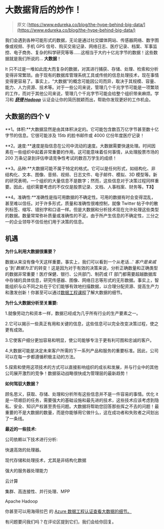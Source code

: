 # 大数据背后的炒作！

> 原文:[https://www.edureka.co/blog/the-hype-behind-big-data/](https://www.edureka.co/blog/the-hype-behind-big-data/)

我们会遇到各种可能形式的数据，无论是通过社交媒体网站、传感器网络、数字图像或视频、手机 GPS 信号、购买交易记录、网络日志、医疗记录、档案、军事监控、电子商务、复杂的科学研究等等……这相当于大约十亿兆字节的数据！这些数据就是我们所说的… **大数据**！

It 只不过是一堆如此庞大而复杂的数据，对其进行捕获、存储、处理、检索和分析变得非常繁琐。由于现有的数据库管理系统工具或传统的信息处理技术，现在事情变得更容易了。事实上，“大数据”的概念可能因公司而异，取决于其规模、容量、能力、人力资源、技术等。对于一些公司来说，管理几个千兆字节可能是一项繁琐的工作，而对于其他公司来说，管理几个千兆字节可能会给整个组织带来麻烦。学习和 ***[获得 Hadoop](https://www.edureka.co/big-data-and-hadoop)*** 认证会让你的简历脱颖而出，帮助你发现更好的工作机会。

## 大数据的四个 V

**1。体积:**大数据显然是由其体积决定的。它可能包含数百万亿字节甚至数十亿字节的信息。它很可能涉及 15tb 的脸书邮件或 4000 亿份年度医疗记录！

**2。速度:**速度是指信息在公司中流动的速度。大数据需要快速处理。时间因素在一些组织中起着非常重要的作用。这可能意味着任何事情，从处理股票市场的 200 万条记录到评估申请竞争性考试的数百万学生的成绩！

**3。品种:**大数据可能不属于特定的格式。它可以是任何形式，如结构化、非结构化、文本、图像、音频、视频、日志文件、电子邮件、模拟、3D 模型等。新的研究表明，一个组织的大量信息不是数字；然而，这些信息对于决策过程同样重要。因此，组织需要考虑的不仅仅是股票记录、文档、人事档案、财务等。**T3】**

**4。准确性:**准确性是指可用数据的不确定性。可用的数据有时会变得混乱，甚至难以信任。对于许多形式，质量和准确性很难控制，就像 Twitter 帖子中的散列标签、缩写、错别字和口语一样。但是大数据和分析技术现在允许处理这些类型的数据。数量常常弥补质量或准确性的不足。由于所产生信息的不确定性，三分之一的企业领导不信任他们用于决策的信息。

## 机遇

**为什么利用大数据很重要？**

数据从来没有像今天这样重要。事实上，我们可以看到一个从老话…' *客户是亲戚* g '到'*数据为王*'的转变！这是因为对于有效的决策来说，分析正确数量和正确类型的数据非常重要！医疗保健、银行、公共部门、制药或 IT 部门都需要超越数据库中存储的具体信息，研究传感器、图像、网络日志等形式的无形数据。事实上，智能组织与众不同之处在于它们能够有效地扫描数据，以合理分配资源、提高生产力和激发创新！你甚至可以通过[数据工程课程](https://www.edureka.co/microsoft-azure-data-engineering-certification-course)了解大数据的细节。

**为什么大数据分析至关重要:**

1.就像劳动力和资本一样，数据已经成为几乎所有行业的生产要素之一。

2.它可以揭示一些真正有用和关键的信息，这些信息可以完全改变决策过程，使之更有成效。

3.它使客户细分更加容易和明显，使公司能够专注于更有利可图和忠诚的客户。

4.大数据可能是决定未来客户所需的下一系列产品和服务的重要标准。因此，公司可以在每一步都遵循积极主动的方法。

5.探索和使用这项技术的方式可以直接影响组织的成长和发展，并与行业中的其他公司展开激烈的竞争！数据驱动战略很快成为管理层的最新趋势！

**如何驾驭大数据？**

顾名思义，获取、存储、处理和分析所有这些信息并不是一件容易的事情。优化 it 是一项艰巨的任务，需要强大的基础设施和最先进的技术，这些技术应该考虑到隐私、安全、知识产权甚至责任问题。大数据将帮助您回答那些挥之不去的问题！最重要的不是大数据的数量，而是你能够用它做什么，这在成功者和失败者之间划出了一条线。

**最近的一些技术:**

公司依赖以下技术进行分析:

快速高效的处理器。

现代存储和处理技术，尤其是非结构化数据

强大的服务器处理能力

云计算

集群、高连接性、并行处理、MPP

Apache Hadoop

你甚至可以用海得拉巴 的 [Azure 数据工程认证查看大数据的细节。](https://www.edureka.co/microsoft-azure-data-engineering-certification-course-hyderabad-city)

有问题要问我们吗？在评论区提到它们，我们会给你回复。